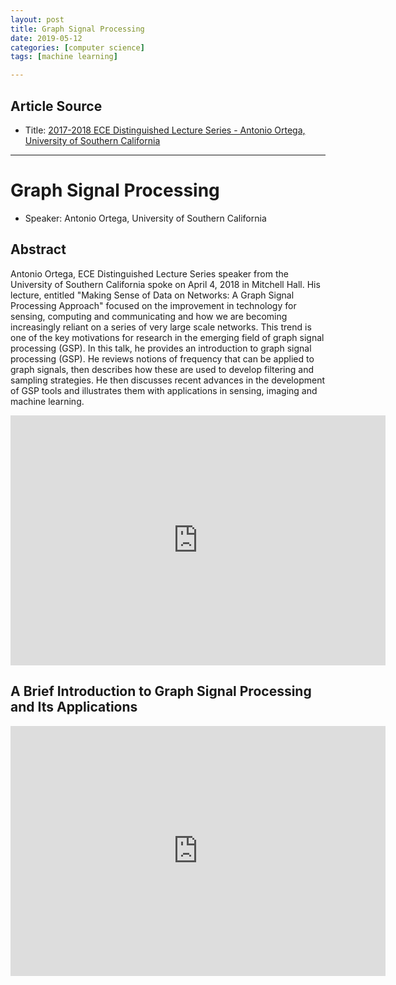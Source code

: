 ```yaml
---
layout: post
title: Graph Signal Processing
date: 2019-05-12
categories: [computer science]
tags: [machine learning]

---
```


## Article Source
* Title: [2017-2018 ECE Distinguished Lecture Series - Antonio Ortega, University of Southern California](https://www.youtube.com/watch?v=296S-zh3WnU)

---

# Graph Signal Processing

* Speaker: Antonio Ortega, University of Southern California 

## Abstract

Antonio Ortega, ECE Distinguished Lecture Series speaker from the University of Southern California spoke on April 4, 2018 in Mitchell Hall. His lecture, entitled "Making Sense of Data on Networks: A Graph Signal Processing Approach" focused on the improvement in technology for sensing, computing and communicating and how we are becoming increasingly reliant on a series of very large scale networks. This trend is one of the key motivations for research in the emerging field of graph signal processing (GSP). In this talk, he provides an introduction to graph signal processing (GSP). He reviews notions of frequency that can be applied to graph signals, then describes how these are used to develop filtering and sampling strategies. He then discusses recent advances in the development of GSP tools and illustrates them with applications in sensing, imaging and machine learning.

<iframe width="600" height="400" src="https://www.youtube.com/embed/296S-zh3WnU" frameborder="0" allow="accelerometer; autoplay; encrypted-media; gyroscope; picture-in-picture" allowfullscreen></iframe>



## A Brief Introduction to Graph Signal Processing and Its Applications

<iframe width="600" height="400" src="https://www.youtube.com/embed/7DV1TU_jtBg" frameborder="0" allow="accelerometer; autoplay; encrypted-media; gyroscope; picture-in-picture" allowfullscreen></iframe>